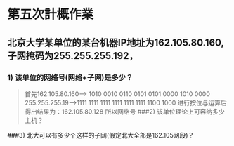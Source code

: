 # 第五次計概作業
## 北京大学某单位的某台机器IP地址为162.105.80.160, 子网掩码为255.255.255.192，

### 1) 该单位的网络号(网络+子网)是多少？
> 首先162.105.80.160——> 1010 0010 0110 0101 0101 0000 1010 0000
>     255.255.255.19——>1111 1111 1111 1111 1111 1111 1100 1000
> 进行按位与运算后得出结果为：162.105.80.128
  所以网络号
###2) 该单位理论上可容纳多少主机？
>

###3) 北大可以有多少个这样的子网(假定北大全部是162.105网段)？



